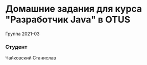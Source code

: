 ﻿# Домашние задания для курса "Разработчик Java" в OTUS

Группа 2021-03

### Студент
Чайковский Станислав